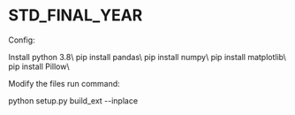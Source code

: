 # STD_FINAL_YEAR
Config:

Install python 3.8\\
pip install pandas\\
pip install numpy\\
pip install matplotlib\\
pip install Pillow\\

Modify the files run command: 

python setup.py build_ext  --inplace

